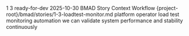 <story-context id="bmad/bmm/workflows/4-implementation/story-context/template" v="1.0">
  <metadata>
    <epicId>1</epicId>
    <storyId>3</storyId>
    <title>loadtest-monitor</title>
    <status>ready-for-dev</status>
    <generatedAt>2025-10-30</generatedAt>
    <generator>BMAD Story Context Workflow</generator>
    <sourceStoryPath>{project-root}/bmad/stories/1-3-loadtest-monitor.md</sourceStoryPath>
  </metadata>

  <story>
    <asA>platform operator</asA>
    <iWant>load test monitoring automation</iWant>
    <soThat>we can validate system performance and stability continuously</soThat>
    <tasks></tasks>
  </story>

  <acceptanceCriteria></acceptanceCriteria>

  <artifacts>
    <docs></docs>
    <code></code>
    <dependencies></dependencies>
  </artifacts>

  <constraints></constraints>
  <interfaces></interfaces>
  <tests>
    <standards></standards>
    <locations></locations>
    <ideas></ideas>
  </tests>
</story-context>

